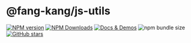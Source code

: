 # @fang-kang/js-utils

<p class="guide">
<a href="https://www.npmjs.com/package/@fang-kang/js-utils" target="__blank"><img src="https://img.shields.io/npm/v/@fang-kang/js-utils" alt="NPM version"></a>
<a href="https://www.npmjs.com/package/@fang-kang/js-utils" target="__blank"><img alt="NPM Downloads" src="https://img.shields.io/npm/dm/@fang-kang/js-utils"></a>
<a href="https://github.com/vuejs/vitepress" target="__blank"><img src="https://img.shields.io/badge/docs%20by-vitepress-blue?style=flat-square" alt="Docs & Demos"></a>
<img alt="npm bundle size" src="https://img.shields.io/bundlephobia/min/@fang-kang/js-utils">
<a href="https://github.com/fang-kang/js-utils" target="__blank"><img alt="GitHub stars" src="https://img.shields.io/github/stars/fang-kang/js-utils?style=social"></a>
</p>
